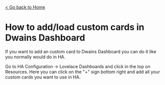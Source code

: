 [< Go back to Home](../index.md)

# How to add/load custom cards in Dwains Dashboard

If you want to add an custom card to Dwains Dashboard you can do it like you normally would do in HA.

Go to HA Configuration -> Lovelace Dashboards and click in the top on Resources. Here you can click on the "+" sign bottom right and add all your custom cards you want to use in HA.